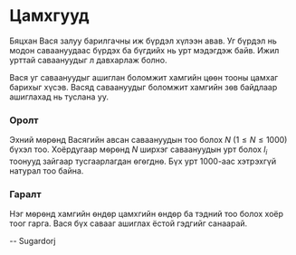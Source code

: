 Цамхгууд
========
Бяцхан Вася залуу барилгачны иж бүрдэл хүлээн авав. Уг бүрдэл нь модон
саваануудаас бүрдэх ба бүгдийх нь урт мэдэгдэж байв. Ижил урттай саваануудыг л
давхарлаж болно.

Вася уг саваануудыг ашиглан боломжит хамгийн цѳѳн тооны цамхаг барихыг хүсэв.
Васяд саваануудыг боломжит хамгийн зѳв байдлаар ашиглахад нь туслана уу.


### Оролт
Эхний мѳрѳнд Васягийн авсан саваануудын тоо болох $N$ ($1≤N≤1000$) бүхэл тоо.
Хоёрдугаар мѳрѳнд $N$ ширхэг саваануудын урт болох $l_i$ тоонууд зайгаар
тусгаарлагдан ѳгѳгднѳ. Бүх урт $1000$-аас хэтрэхгүй натурал тоо байна.


### Гаралт
Нэг мѳрѳнд хамгийн ѳндѳр цамхгийн ѳндѳр ба тэдний тоо болох хоёр тоог гарга.
Вася бүх савааг ашиглах ёстой гэдгийг санаарай.

-- Sugardorj
